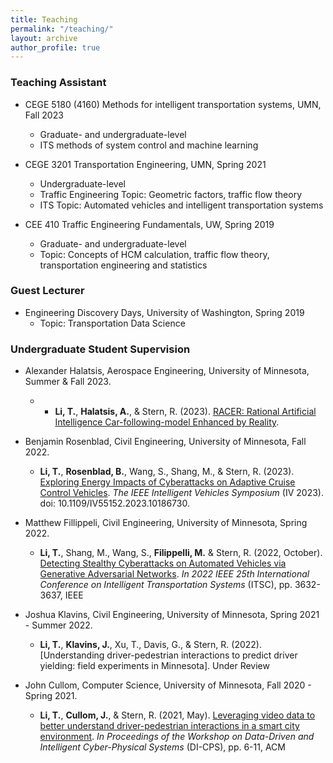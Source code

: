 ```yaml
---
title: Teaching
permalink: "/teaching/"
layout: archive
author_profile: true
---
```


<!--
{% include base_path %}
{% for post in site.teaching reversed %}
  {% include archive-single.html %}
{% endfor %}
-->

### Teaching Assistant

<!-- * <a href="https://zhiyongcui.com/CEE412_CET522/"><i class='fa fa-book'></i> CEE 412 / CET 512: Transportation Data Management and Visualization </a> -->
* CEGE 5180 (4160) Methods for intelligent transportation systems, UMN, Fall 2023 
	* Graduate- and undergraduate-level
	* ITS methods of system control and machine learning
* CEGE 3201 Transportation Engineering, UMN, Spring 2021 
	* Undergraduate-level
	* Traffic Engineering Topic: Geometric factors, traffic flow theory
	* ITS Topic: Automated vehicles and intelligent transportation systems

* CEE 410 Traffic Engineering Fundamentals, UW, Spring 2019 
	* Graduate- and undergraduate-level
	* Topic: Concepts of HCM calculation, traffic flow theory, transportation engineering and statistics


### Guest Lecturer

* Engineering Discovery Days, University of Washington, Spring 2019
	* Topic: Transportation Data Science

### Undergraduate Student Supervision
* Alexander Halatsis, Aerospace Engineering, University of Minnesota, Summer & Fall 2023.

	* 	* **Li, T.**, **Halatsis, A.**, & Stern, R. (2023). [RACER: Rational Artificial Intelligence Car-following-model Enhanced by Reality](https://arxiv.org/abs/2312.07003).
  	  
* Benjamin Rosenblad, Civil Engineering, University of Minnesota, Fall 2022.
	* **Li, T.**, **Rosenblad, B.**, Wang, S., Shang, M., & Stern, R. (2023). [Exploring Energy Impacts of Cyberattacks on Adaptive Cruise Control Vehicles](https://www.researchgate.net/publication/371472640_Exploring_Energy_Impacts_of_Cyberattacks_on_Adaptive_Cruise_Control_Vehicles). *The IEEE Intelligent Vehicles Symposium* (IV 2023). doi: 10.1109/IV55152.2023.10186730.
   
* Matthew Fillippeli, Civil Engineering, University of Minnesota, Spring 2022.
	* **Li, T.**, Shang, M., Wang, S., **Filippelli, M.**  & Stern, R. (2022, October). [Detecting Stealthy Cyberattacks on Automated Vehicles via Generative Adversarial Networks](https://ieeexplore.ieee.org/abstract/document/9922128). *In 2022 IEEE 25th International Conference on Intelligent Transportation Systems* (ITSC), pp. 3632-3637, IEEE

* Joshua Klavins, Civil Engineering, University of Minnesota, Spring 2021 - Summer 2022.
	* **Li, T.**, **Klavins, J.**, Xu, T., Davis, G., & Stern, R. (2022). [Understanding driver-pedestrian interactions to predict driver yielding: field experiments in Minnesota]. Under Review

* John Cullom, Computer Science, University of Minnesota, Fall 2020 - Spring 2021.
	* **Li, T.**, **Cullom, J.**, & Stern, R. (2021, May). [Leveraging video data to better understand driver-pedestrian interactions in a smart city environment](https://dl.acm.org/doi/abs/10.1145/3459609.3460524). *In Proceedings of the Workshop on Data-Driven and Intelligent Cyber-Physical Systems* (DI-CPS), pp. 6-11, ACM
	


<br/>
<script type='text/javascript' id='clustrmaps' src='//cdn.clustrmaps.com/map_v2.js?cl=ffffff&w=a&t=tt&d=mOLq8ml6_8GeJFfRaOGlKt1qOHfyBzpQU0YGiQEZeOA'></script>

  
